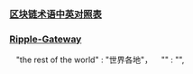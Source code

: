 ### [区块链术语中英对照表](https://blog.csdn.net/qq_36747842/article/details/79590065)

### [Ripple-Gateway](https://ripple.com/build/gateway-guide/#before-integration)

    "the rest of the world" : "世界各地"，
    "" : "",
